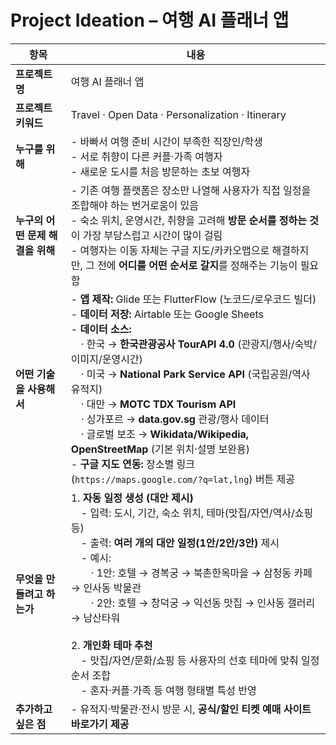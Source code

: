 # Project Ideation – 여행 AI 플래너 앱

| 항목 | 내용 |
|------|------|
| **프로젝트명** | 여행 AI 플래너 앱 |
| **프로젝트 키워드** | Travel · Open Data · Personalization · Itinerary |
| **누구를 위해** | - 바빠서 여행 준비 시간이 부족한 직장인/학생<br>- 서로 취향이 다른 커플·가족 여행자<br>- 새로운 도시를 처음 방문하는 초보 여행자 |
| **누구의 어떤 문제 해결을 위해** | - 기존 여행 플랫폼은 장소만 나열해 사용자가 직접 일정을 조합해야 하는 번거로움이 있음<br>- 숙소 위치, 운영시간, 취향을 고려해 **방문 순서를 정하는 것**이 가장 부담스럽고 시간이 많이 걸림<br>- 여행자는 이동 자체는 구글 지도/카카오맵으로 해결하지만, 그 전에 **어디를 어떤 순서로 갈지**를 정해주는 기능이 필요함 |
| **어떤 기술을 사용해서** | - **앱 제작:** Glide 또는 FlutterFlow (노코드/로우코드 빌더)<br>- **데이터 저장:** Airtable 또는 Google Sheets<br>- **데이터 소스:**<br> · 한국 → **한국관광공사 TourAPI 4.0** (관광지/행사/숙박/이미지/운영시간)<br> · 미국 → **National Park Service API** (국립공원/역사 유적지)<br> · 대만 → **MOTC TDX Tourism API**<br> · 싱가포르 → **data.gov.sg** 관광/행사 데이터<br> · 글로벌 보조 → **Wikidata/Wikipedia, OpenStreetMap** (기본 위치·설명 보완용)<br>- **구글 지도 연동:** 장소별 링크(`https://maps.google.com/?q=lat,lng`) 버튼 제공 |
| **무엇을 만들려고 하는가** | 1. **자동 일정 생성 (대안 제시)**<br> - 입력: 도시, 기간, 숙소 위치, 테마(맛집/자연/역사/쇼핑 등)<br> - 출력: **여러 개의 대안 일정(1안/2안/3안)** 제시<br> - 예시:<br>  · 1안: 호텔 → 경복궁 → 북촌한옥마을 → 삼청동 카페 → 인사동 박물관<br>  · 2안: 호텔 → 창덕궁 → 익선동 맛집 → 인사동 갤러리 → 남산타워<br><br>2. **개인화 테마 추천**<br> - 맛집/자연/문화/쇼핑 등 사용자의 선호 테마에 맞춰 일정 순서 조합<br> - 혼자·커플·가족 등 여행 형태별 특성 반영 |
| **추가하고 싶은 점** | - 유적지·박물관·전시 방문 시, **공식/할인 티켓 예매 사이트 바로가기 제공** |
